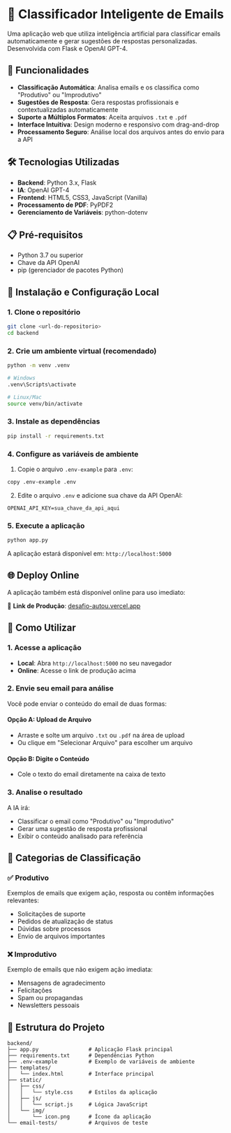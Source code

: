 # 📧 Classificador Inteligente de Emails

Uma aplicação web que utiliza inteligência artificial para classificar emails automaticamente e gerar sugestões de respostas personalizadas. Desenvolvida com Flask e OpenAI GPT-4.

## 🚀 Funcionalidades

- **Classificação Automática**: Analisa emails e os classifica como "Produtivo" ou "Improdutivo"
- **Sugestões de Resposta**: Gera respostas profissionais e contextualizadas automaticamente
- **Suporte a Múltiplos Formatos**: Aceita arquivos `.txt` e `.pdf`
- **Interface Intuitiva**: Design moderno e responsivo com drag-and-drop
- **Processamento Seguro**: Análise local dos arquivos antes do envio para a API

## 🛠️ Tecnologias Utilizadas

- **Backend**: Python 3.x, Flask
- **IA**: OpenAI GPT-4
- **Frontend**: HTML5, CSS3, JavaScript (Vanilla)
- **Processamento de PDF**: PyPDF2
- **Gerenciamento de Variáveis**: python-dotenv

## 📋 Pré-requisitos

- Python 3.7 ou superior
- Chave da API OpenAI
- pip (gerenciador de pacotes Python)

## 🔧 Instalação e Configuração Local

### 1. Clone o repositório
```bash
git clone <url-do-repositorio>
cd backend
```

### 2. Crie um ambiente virtual (recomendado)
```bash
python -m venv .venv

# Windows
.venv\Scripts\activate

# Linux/Mac
source venv/bin/activate
```

### 3. Instale as dependências
```bash
pip install -r requirements.txt
```

### 4. Configure as variáveis de ambiente
1. Copie o arquivo `.env-example` para `.env`:
```bash
copy .env-example .env
```

2. Edite o arquivo `.env` e adicione sua chave da API OpenAI:
```
OPENAI_API_KEY=sua_chave_da_api_aqui
```

### 5. Execute a aplicação
```bash
python app.py
```

A aplicação estará disponível em: `http://localhost:5000`

## 🌐 Deploy Online

A aplicação também está disponível online para uso imediato:

🔗 **Link de Produção**: [desafio-autou.vercel.app](https://desafio-auto-u-rho.vercel.app)

## 📖 Como Utilizar

### 1. Acesse a aplicação
- **Local**: Abra `http://localhost:5000` no seu navegador
- **Online**: Acesse o link de produção acima

### 2. Envie seu email para análise
Você pode enviar o conteúdo do email de duas formas:

#### Opção A: Upload de Arquivo
- Arraste e solte um arquivo `.txt` ou `.pdf` na área de upload
- Ou clique em "Selecionar Arquivo" para escolher um arquivo

#### Opção B: Digite o Conteúdo
- Cole o texto do email diretamente na caixa de texto

### 3. Analise o resultado
A IA irá:
- Classificar o email como "Produtivo" ou "Improdutivo"
- Gerar uma sugestão de resposta profissional
- Exibir o conteúdo analisado para referência

## 🎯 Categorias de Classificação

### ✅ Produtivo
Exemplos de emails que exigem ação, resposta ou contêm informações relevantes:
- Solicitações de suporte
- Pedidos de atualização de status
- Dúvidas sobre processos
- Envio de arquivos importantes

### ❌ Improdutivo
Exemplo de emails que não exigem ação imediata:
- Mensagens de agradecimento
- Felicitações
- Spam ou propagandas
- Newsletters pessoais

## 📁 Estrutura do Projeto

```
backend/
├── app.py                # Aplicação Flask principal
├── requirements.txt      # Dependências Python
├── .env-example          # Exemplo de variáveis de ambiente
├── templates/
│   └── index.html        # Interface principal
├── static/
│   ├── css/
│   │   └── style.css     # Estilos da aplicação
│   ├── js/
│   │   └── script.js     # Lógica JavaScript
│   └── img/
│       └── icon.png      # Ícone da aplicação
└── email-tests/          # Arquivos de teste
```
